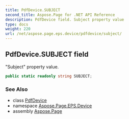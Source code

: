 ```yaml
---
title: PdfDevice.SUBJECT
second_title: Aspose.Page for .NET API Reference
description: PdfDevice field. Subject property value
type: docs
weight: 220
url: /net/aspose.page.eps.device/pdfdevice/subject/
---
```

## PdfDevice.SUBJECT field

"Subject" property value.

```csharp
public static readonly string SUBJECT;
```

### See Also

* class [PdfDevice](../)
* namespace [Aspose.Page.EPS.Device](../../pdfdevice/)
* assembly [Aspose.Page](../../../)


